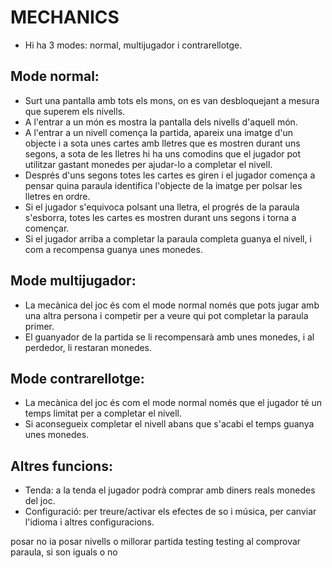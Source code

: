 # MECHANICS

- Hi ha 3 modes: normal, multijugador i contrarellotge.

## Mode normal:
- Surt una pantalla amb tots els mons, on es van desbloquejant a mesura que superem els nivells.
- A l'entrar a un món es mostra la pantalla dels nivells d'aquell món.
- A l'entrar a un nivell comença la partida, apareix una imatge d'un objecte i a sota unes cartes amb lletres que es mostren durant uns segons, 
   a sota de les lletres hi ha uns comodins que el jugador pot utilitzar gastant monedes per ajudar-lo a completar el nivell.
- Després d'uns segons totes les cartes es giren i el jugador comença a pensar quina paraula identifica l'objecte de la imatge per polsar les 
   lletres en ordre.
- Si el jugador s'equivoca polsant una lletra, el progrés de la paraula s'esborra, totes les cartes es mostren durant uns segons i torna a començar.
- Si el jugador arriba a completar la paraula completa guanya el nivell, i com a recompensa guanya unes monedes.

## Mode multijugador:
- La mecànica del joc és com el mode normal només que pots jugar amb una altra persona i competir per a veure qui pot completar la paraula primer.
- El guanyador de la partida se li recompensarà amb unes monedes, i al perdedor, li restaran monedes.

## Mode contrarellotge:
- La mecànica del joc és com el mode normal només que el jugador té un temps limitat per a completar el nivell.
- Si aconsegueix completar el nivell abans que s'acabi el temps guanya unes monedes.

## Altres funcions:
- Tenda: a la tenda el jugador podrà comprar amb diners reals monedes del joc.
- Configuració: per treure/activar els efectes de so i música, per canviar l'idioma i altres configuracions.

posar no ia 
posar nivells o millorar partida 
testing
testing al comprovar paraula, si son iguals o no

